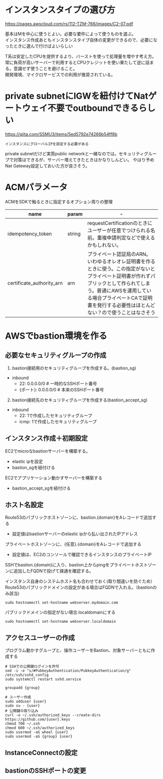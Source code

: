 # インスタンスタイプの選び方

https://pages.awscloud.com/rs/112-TZM-766/images/C2-07.pdf

基本はMを中心に使うとよい。必要な要件によって使うものを選ぶ。  
インスタンス作成あともインスタンスタイプ自体の変更ができるので、必要になったときに選んで行けばよいらしい

T系は安定したCPUを提供するより、バーストを使って処理量を増やす考え方。常に負荷が高いサーバーで利用するとCPUクレジットを使い果たして逆に詰まる。意識せず使うことを避けること。  
開発環境、マイクロサービスでの利用が推奨されている。

# private subnetにIGWを紐付けてNatゲートウェイ不要でoutboundできるらしい

https://qiita.com/SSMU3/items/5ed5792e74266b54ff8b

```
インスタンスにグローバルIPを設定する必要がある
```

private subnetだけど実質public networkと一緒なのでは。セキュリティグループで対策はできるが、サーバー増えてきたときはかなりしんどい。
やはり予めNat Gateway設定しておいた方が良さそう。


# ACMパラメータ

ACMをSDKで触るときに指定するオプション周りの整理

name|param|-
---|---|---
idempotency_token| string | requestCertificationのときにユーザーが任意でつけられる名前。重複申請判定などで使えるかもしれない。
certificate_authority_arn| arn | プライベート認証局のARN。いわゆるオレオレ証明書を作るときに使う。この指定がないとプライベート証明書が作れずパブリックとして作られてしまう。普通にAWSを運用している場合プライベートCAで証明書を発行する必要性はほとんどない？ので使うことはなさそう


# AWSでbastion環境を作る

## 必要なセキュリティグループの作成

1. bastion接続用のセキュリティグループを作成する。(bastion_sg)
  - inbound
     - 22: 0.0.0.0/0     # 一時的なSSHポート番号
     - {ポート}: 0.0.0.0/0  # 本来のSSHポート番号
2. bastion接続先のセキュリティグループを作成する(bastion_accept_sg)
  - inbound
    - 22: 1で作成したセキュリティグループ
    - icmp: 1で作成したセキュリティグループ

## インスタンス作成＋初期設定
    
EC2でmicroなbastionサーバーを構築する。
- elastic ipを設定
- bastion_sgを紐付ける

EC2でアプリケーション動かすサーバーを構築する
- bastion_accept_sgを紐付ける

## ホスト名設定


Route53のパブリックホストゾーンに、bastion.{domain}をAレコードで追加する
- 設定値はbastionサーバーのelastic ipから払い出されたIPアドレス

プライベートホストゾーンに、{任意}.{domain}をAレコードで追加する
- 設定値は、EC2のコンソールで確認できるインスタンスのプライベートIP

SSHでbastion.{domain}に入り、bastion上からpingをプライベートホストゾーンに追加したFQDNで投げて疎通を確認する。

インスタンス自身のシステムホスト名も合わせておく(取り間違いを防ぐため）
Route53のパブリックドメインの設定がある場合はFQDNで入れる。（bastionのみ該当)
```
sudo hostnamectl set-hostname webserver.mydomain.com
```

パブリックドメインの指定がない場合.localdomainにする

```
sudo hostnamectl set-hostname webserver.localdomain
```


## アクセスユーザーの作成

プログラム動かすグループと、操作ユーザーをBastion、対象サーバーともに作成する

```
# SSHでの公開鍵ログインを許可
sed -i -e "s/#PubkeyAuthentication/PubkeyAuthentication/g" /etc/ssh/sshd_config
sudo systemctl restart sshd.service

groupadd {group}

# ユーザー作成
sudo adduser {user}
sudo su - {user}
# 公開鍵の取り込み 
curl -o ~/.ssh/authorized_keys --create-dirs https://github.com/{user}.keys
chmod 700 ~/.ssh
chmod 600 ~/.ssh/authorized_keys
sudo usermod -aG wheel {user}
sudo usermod -aG {group} {user}
```

## InstanceConnectの設定




## bastionのSSHポートの変更

